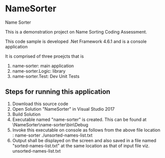 # NameSorter
Name Sorter

This is a demonstration project on Name Sorting Coding Assessment.

This code sample is developed .Net Framework 4.6.1 and is a console application

It is comprised of three proejcts that is 
  1. name-sorter: main application
  2. name-sorter.Logic: library
  3. name-sorter.Test: Dev Unit Tests
  
Steps for running this application
----------------------------------
1. Download this source code
2. Open Solution "NameSorter" in Visual Studio 2017
3. Build Solution
4. Executable named "name-sorter" is created. This can be found at <your file path>\NameSorter\name-sorter\bin\Debug
5. Invoke this executable on console as follows from the above file location :
   name-sorter ./unsorted-names-list.txt
6. Output shall be displayed on the screen and also saved in a file named "sorted-names-list.txt" at the same location as that of input
   file viz. unsorted-names-list.txt

